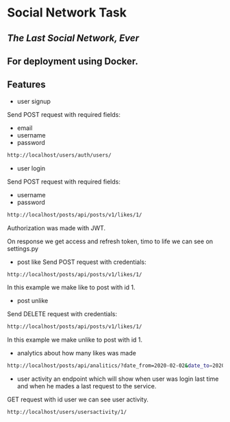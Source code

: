 # Social Network Task

## _The Last Social Network, Ever_

## For deployment using Docker.

## Features

- user signup

Send POST request with required fields:

 - email
 - username
 - password

```sh
http://localhost/users/auth/users/
```
- user login

Send POST request with required fields:

 - username
 - password
```sh
http://localhost/posts/api/posts/v1/likes/1/
```
Authorization was made with JWT.

On response we get access and refresh token, timo to life we can see on settings.py

- post like
Send POST request with credentials:
```sh
http://localhost/posts/api/posts/v1/likes/1/
```
In this example we make like to post with id 1.

- post unlike

Send DELETE request with credentials:
```sh
http://localhost/posts/api/posts/v1/likes/1/
```
In this example we make unlike to post with id 1.

- analytics about how many likes was made

```sh
http://localhost/posts/api/analitics/?date_from=2020-02-02&date_to=2020-02-15
```


- user activity an endpoint which will show when user was login last time and when he mades a last request to the service.

GET request with id user we can see user activity.

```sh
http://localhost/users/usersactivity/1/
```


